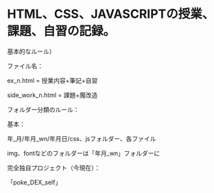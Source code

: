 # HTML、CSS、JAVASCRIPTの授業、課題、自習の記録。

基本的なルール）

ファイル名：

ex_n.html = 授業内容+筆記+自習

side_work_n.html = 課題+魔改造

フォルダー分類のルール：

基本：

年_月/年月_wn/年月日/css、jsフォルダー、各ファイル

img、fontなどのフォルダーは「年月_wn」フォルダーに

完全独自プロジェクト（今現在）：

「poke_DEX_self」
